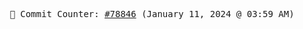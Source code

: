 <p align="center">
    <samp>
        📮 Commit Counter: <a href="https://github.com/Javascript-void0/Javascript-void0/commits/main">#78846</a> (January 11, 2024 @ 03:59 AM)
    </samp>
</p>